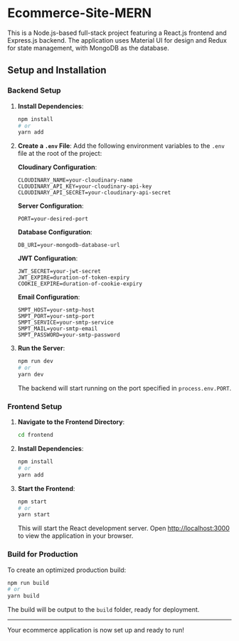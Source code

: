 # Ecommerce-Site-MERN

This is a Node.js-based full-stack project featuring a React.js frontend and Express.js backend. The application uses Material UI for design and Redux for state management, with MongoDB as the database.

## Setup and Installation

### Backend Setup

1. **Install Dependencies**:

   ```bash
   npm install
   # or
   yarn add
   ```

2. **Create a ********`.env`******** File**:
   Add the following environment variables to the `.env` file at the root of the project:

   **Cloudinary Configuration**:

   ```
   CLOUDINARY_NAME=your-cloudinary-name
   CLOUDINARY_API_KEY=your-cloudinary-api-key
   CLOUDINARY_API_SECRET=your-cloudinary-api-secret
   ```

   **Server Configuration**:

   ```
   PORT=your-desired-port
   ```

   **Database Configuration**:

   ```
   DB_URI=your-mongodb-database-url
   ```

   **JWT Configuration**:

   ```
   JWT_SECRET=your-jwt-secret
   JWT_EXPIRE=duration-of-token-expiry
   COOKIE_EXPIRE=duration-of-cookie-expiry
   ```

   **Email Configuration**:

   ```
   SMPT_HOST=your-smtp-host
   SMPT_PORT=your-smtp-port
   SMPT_SERVICE=your-smtp-service
   SMPT_MAIL=your-smtp-email
   SMPT_PASSWORD=your-smtp-password
   ```

3. **Run the Server**:

   ```bash
   npm run dev
   # or
   yarn dev
   ```

   The backend will start running on the port specified in `process.env.PORT`.

### Frontend Setup

1. **Navigate to the Frontend Directory**:

   ```bash
   cd frontend
   ```

2. **Install Dependencies**:

   ```bash
   npm install
   # or
   yarn add
   ```

3. **Start the Frontend**:

   ```bash
   npm start
   # or
   yarn start
   ```

   This will start the React development server. Open [http://localhost:3000](http://localhost:3000) to view the application in your browser.

### Build for Production

To create an optimized production build:

```bash
npm run build
# or
yarn build
```

The build will be output to the `build` folder, ready for deployment.

---

Your ecommerce application is now set up and ready to run!

